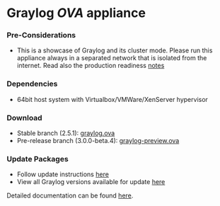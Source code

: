 Graylog *OVA* appliance
=======================

### Pre-Considerations

  * This is a showcase of Graylog and its cluster mode. Please run this appliance always in a separated network that is isolated from the internet.
    Read also the production readiness [notes](http://docs.graylog.org/en/latest/pages/installation/virtual_machine_appliances.html#production-readiness)

### Dependencies

  * 64bit host system with Virtualbox/VMWare/XenServer hypervisor

### Download

  * Stable branch (2.5.1): [graylog.ova](https://packages.graylog2.org/releases/graylog-omnibus/ova/graylog-2.5.1-1.ova)
  * Pre-release branch (3.0.0-beta.4): [graylog-preview.ova](https://packages.graylog2.org/releases/graylog-omnibus/ova/graylog-pre-3.0.0-9.beta.4.ova)

### Update Packages

  * Follow update instructions [here](http://docs.graylog.org/en/2.0/pages/configuration/graylog_ctl.html#upgrade-graylog)
  * View all Graylog versions available for update [here](https://packages.graylog2.org/appliances/ubuntu)

  
Detailed documentation can be found [here](http://docs.graylog.org/en/latest/pages/installation/virtual_machine_appliances.html).
